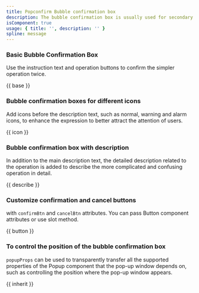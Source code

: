 ```yaml
---
title: Popconfirm Bubble confirmation box
description: The bubble confirmation box is usually used for secondary confirmation scenarios that do not cause serious consequences. It will pop up a floating layer on the clicked element to prompt confirmation. The bubble confirmation box has no mask. Click the area outside the confirmation box to close it.
isComponent: true
usage: { title: '', description: '' }
spline: message
---
```


### Basic Bubble Confirmation Box

Use the instruction text and operation buttons to confirm the simpler operation twice.

{{ base }}

### Bubble confirmation boxes for different icons

Add icons before the description text, such as normal, warning and alarm icons, to enhance the expression to better attract the attention of users.

{{ icon }}

### Bubble confirmation box with description

In addition to the main description text, the detailed description related to the operation is added to describe the more complicated and confusing operation in detail.

{{ describe }}

### Customize confirmation and cancel buttons

with `confirmBtn` and `cancelBtn` attributes. You can pass Button component attributes or use slot method.

{{ button }}

### To control the position of the bubble confirmation box

`popupProps` can be used to transparently transfer all the supported properties of the Popup component that the pop-up window depends on, such as controlling the position where the pop-up window appears.

{{ inherit }}
